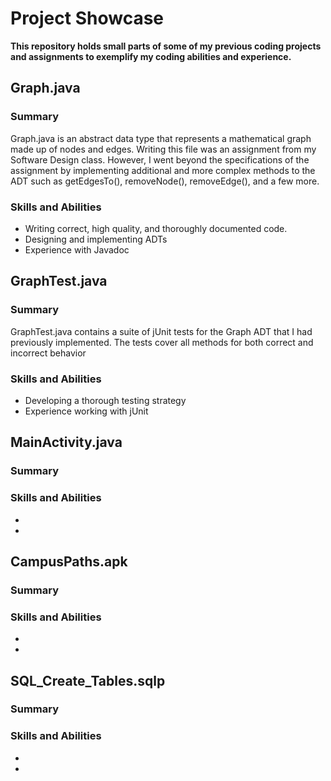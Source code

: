 # Project Showcase
__This repository holds small parts of some of my previous 
coding projects and assignments to exemplify my coding abilities
and experience.__

## Graph.java
### Summary
Graph.java is an abstract data type that represents a mathematical 
graph made up of nodes and edges. Writing this file was an assignment 
from my Software Design class. However, I went beyond the specifications of the
assignment by implementing additional and more complex methods to the ADT 
such as getEdgesTo(), removeNode(), removeEdge(), and a few more.
### Skills and Abilities
* Writing correct, high quality, and thoroughly documented code.
* Designing and implementing ADTs
* Experience with Javadoc

## GraphTest.java
### Summary
GraphTest.java contains a suite of jUnit tests for the Graph ADT that I had 
previously implemented. The tests cover all methods for both correct and 
incorrect behavior
### Skills and Abilities
* Developing a thorough testing strategy
* Experience working with jUnit

## MainActivity.java
### Summary

### Skills and Abilities
* 
*


## CampusPaths.apk
### Summary

### Skills and Abilities
*
*

## SQL_Create_Tables.sqlp
### Summary

### Skills and Abilities
*
*